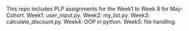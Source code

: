 This repo includes PLP assignments for the Week1 to Week 8 for May-Cohort. 
Week1: user_input.py.
Week2: my_list.py.
Week3: calculate_discount.py.
Week4: OOP in python.
Week5: file handling.